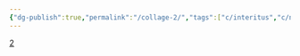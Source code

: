 ```yaml
---
{"dg-publish":true,"permalink":"/collage-2/","tags":["c/interitus","c/number","c/bw","c/red","c/woman","c/city","c/black"],"created":"2024-01-02T16:09:49.836-05:00","updated":"2024-01-02T16:12:52.805-05:00"}
---
```



[2](https://www.instagram.com/p/CAK347khs8p/)
